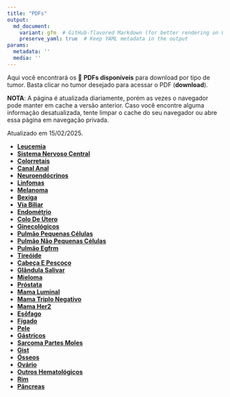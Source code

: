 ```yaml
---
title: "PDFs"
output: 
  md_document:
    variant: gfm  # GitHub-flavored Markdown (for better rendering on GitHub)
    preserve_yaml: true  # Keep YAML metadata in the output
params:
  metadata: ''
  media: ''
---
```


<script async src="https://scripts.simpleanalyticscdn.com/latest.js"></script>

Aqui você encontrará os 📝 **PDFs disponíveis** para download por tipo
de tumor. Basta clicar no tumor desejado para acessar o PDF
(**download**).

**NOTA**: A página é atualizada diariamente, porém as vezes o navegador
pode manter em cache a versão anterior. Caso você encontre alguma
informação desatualizada, tente limpar o cache do seu navegador ou abre
essa página em navegação privada.

Atualizado em 15/02/2025.

- [**Leucemia**](https://coeoralmeds-e768.restdb.io/media/67b03e59f63b804800119d05?download=true)
- [**Sistema Nervoso
  Central**](https://coeoralmeds-e768.restdb.io/media/67b03e5bf63b804800119d08?download=true)
- [**Colorretais**](https://coeoralmeds-e768.restdb.io/media/67b03e5ef63b804800119d0e?download=true)
- [**Canal
  Anal**](https://coeoralmeds-e768.restdb.io/media/67b03e5ff63b804800119d10?download=true)
- [**Neuroendócrinos**](https://coeoralmeds-e768.restdb.io/media/67b03e60f63b804800119d12?download=true)
- [**Linfomas**](https://coeoralmeds-e768.restdb.io/media/67b03e61f63b804800119d14?download=true)
- [**Melanoma**](https://coeoralmeds-e768.restdb.io/media/67b03e63f63b804800119d15?download=true)
- [**Bexiga**](https://coeoralmeds-e768.restdb.io/media/67b03e64f63b804800119d17?download=true)
- [**Via
  Biliar**](https://coeoralmeds-e768.restdb.io/media/67b03e65f63b804800119d19?download=true)
- [**Endométrio**](https://coeoralmeds-e768.restdb.io/media/67b03e66f63b804800119d1b?download=true)
- [**Colo De
  Útero**](https://coeoralmeds-e768.restdb.io/media/67b03e68f63b804800119d1e?download=true)
- [**Ginecológicos**](https://coeoralmeds-e768.restdb.io/media/67b03e69f63b804800119d20?download=true)
- [**Pulmão Pequenas
  Células**](https://coeoralmeds-e768.restdb.io/media/67b03e6bf63b804800119d22?download=true)
- [**Pulmão Não Pequenas
  Células**](https://coeoralmeds-e768.restdb.io/media/67b03e6cf63b804800119d24?download=true)
- [**Pulmão
  Egfrm**](https://coeoralmeds-e768.restdb.io/media/67b03e6df63b804800119d26?download=true)
- [**Tireóide**](https://coeoralmeds-e768.restdb.io/media/67b03e70f63b804800119d2a?download=true)
- [**Cabeça E
  Pescoço**](https://coeoralmeds-e768.restdb.io/media/67b03e71f63b804800119d2c?download=true)
- [**Glândula
  Salivar**](https://coeoralmeds-e768.restdb.io/media/67b03e72f63b804800119d2e?download=true)
- [**Mieloma**](https://coeoralmeds-e768.restdb.io/media/67b03e74f63b804800119d30?download=true)
- [**Próstata**](https://coeoralmeds-e768.restdb.io/media/67b03e75f63b804800119d31?download=true)
- [**Mama
  Luminal**](https://coeoralmeds-e768.restdb.io/media/67b03e78f63b804800119d36?download=true)
- [**Mama Triplo
  Negativo**](https://coeoralmeds-e768.restdb.io/media/67b03e79f63b804800119d38?download=true)
- [**Mama
  Her2**](https://coeoralmeds-e768.restdb.io/media/67b03e7af63b804800119d3a?download=true)
- [**Esôfago**](https://coeoralmeds-e768.restdb.io/media/67b03e7bf63b804800119d3b?download=true)
- [**Fígado**](https://coeoralmeds-e768.restdb.io/media/67b03e7cf63b804800119d40?download=true)
- [**Pele**](https://coeoralmeds-e768.restdb.io/media/67b03e7ff63b804800119d43?download=true)
- [**Gástricos**](https://coeoralmeds-e768.restdb.io/media/67b03e80f63b804800119d45?download=true)
- [**Sarcoma Partes
  Moles**](https://coeoralmeds-e768.restdb.io/media/67b03e81f63b804800119d47?download=true)
- [**Gist**](https://coeoralmeds-e768.restdb.io/media/67b03e82f63b804800119d49?download=true)
- [**Ósseos**](https://coeoralmeds-e768.restdb.io/media/67b03e84f63b804800119d4b?download=true)
- [**Ovário**](https://coeoralmeds-e768.restdb.io/media/67b03e85f63b804800119d4d?download=true)
- [**Outros
  Hematológicos**](https://coeoralmeds-e768.restdb.io/media/67b03e86f63b804800119d4f?download=true)
- [**Rim**](https://coeoralmeds-e768.restdb.io/media/67b03e88f63b804800119d51?download=true)
- [**Pâncreas**](https://coeoralmeds-e768.restdb.io/media/67b03e89f63b804800119d53?download=true)
